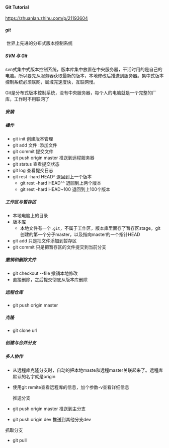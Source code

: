 #### Git Tutorial
https://zhuanlan.zhihu.com/p/21193604

##### git

​    世界上先进的分布式版本控制系统

#####  SVN 与 Git

​     svn式集中式版本控制系统，版本库集中放置在中央服务器，干活时用的是自己的电脑。所以要先从服务器获取最新的版本，本地修改后推送到服务器。集中式版本控制系统必须联网，局域完速度快，互联网慢。  

​      Git是分布式版本控制系统，没有中央服务器，每个人的电脑就是一个完整的厂库，工作时不用联网了

##### 安装

##### 操作

- git init 创建版本管理
- git add 文件   :添加文件
- git commit 提交文件
- git push origin master 推送到远程服务器
- git status 查看提交状态
- git log 查看提交日志
- git rest -hard HEAD^  退回到上一个版本
  - git rest -hard HEAD^^  退回到上两个版本
  - git rest -hard HEAD~100  退回到上100个版本



##### 工作区与暂存区

- 本地电脑上的目录
- 版本库
  - 本地文件有一个`.git`，不属于工作区，版本库里面存了暂存区stage，git创建的第一个分子master，以及指向master的一个指针HEAD
- git add 只是把文件添加到暂存区
- git commit 只是把暂存区的文件提交到当前分支

##### 撤销和删除文件

- git checkout --file  撤销本地修改
- 直接删除，之后提交彻底从版本库删除

##### 远程仓库

- git push origin master

##### 克隆

- git clone url



##### 创建与合并分支





##### 多人协作

- 从远程库克隆分支时，自动的把本地maste和远程master关联起来了。远程库默认的名字就是origin
- 使用git remite查看远程库的信息，加个参数-v查看详细信息

  推送分支

- git push origin master 推送到主分支
- git push origin dev 推送到其他分支dev

抓取分支

- git pull
